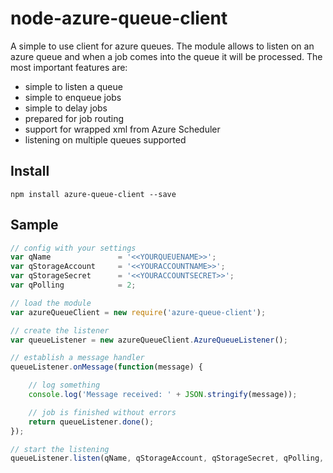 # node-azure-queue-client
A simple to use client for azure queues. The module allows to listen on an azure queue and 
when a job comes into the queue it will be processed. The most important features are:

* simple to listen a queue 
* simple to enqueue jobs
* simple to delay jobs
* prepared for job routing
* support for wrapped xml from Azure Scheduler
* listening on multiple queues supported

## Install

```shell
npm install azure-queue-client --save
```

## Sample

```javascript
// config with your settings
var qName               = '<<YOURQUEUENAME>>';
var qStorageAccount     = '<<YOURACCOUNTNAME>>';
var qStorageSecret      = '<<YOURACCOUNTSECRET>>';
var qPolling            = 2;

// load the module
var azureQueueClient = new require('azure-queue-client');

// create the listener
var queueListener = new azureQueueClient.AzureQueueListener();

// establish a message handler
queueListener.onMessage(function(message) {

    // log something
    console.log('Message received: ' + JSON.stringify(message));

    // job is finished without errors
    return queueListener.done();
});

// start the listening
queueListener.listen(qName, qStorageAccount, qStorageSecret, qPolling, null);
```
